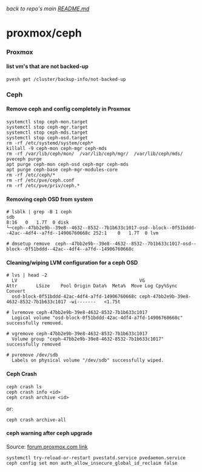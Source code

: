 ###### back to repo's main [README.md](../../README.md)
# proxmox/ceph
### Proxmox
#### list vm's that are not backed-up
```
pvesh get /cluster/backup-info/not-backed-up
```
### Ceph
#### Remove ceph and config completely in Proxmox
```
systemctl stop ceph-mon.target
systemctl stop ceph-mgr.target
systemctl stop ceph-mds.target
systemctl stop ceph-osd.target
rm -rf /etc/systemd/system/ceph*
killall -9 ceph-mon ceph-mgr ceph-mds
rm -rf /var/lib/ceph/mon/  /var/lib/ceph/mgr/  /var/lib/ceph/mds/
pveceph purge
apt purge ceph-mon ceph-osd ceph-mgr ceph-mds
apt purge ceph-base ceph-mgr-modules-core
rm -rf /etc/ceph/*
rm -rf /etc/pve/ceph.conf
rm -rf /etc/pve/priv/ceph.*
```
#### Removing ceph OSD from system
```
# lsblk | grep -B 1 ceph
sdb                                                                                                     8:16   0   1.7T  0 disk
└─ceph--47bb2e9b--39e8--4632--8532--7b1b633c1017-osd--block--0f51bddd--42ac--4df4--a7fd--14906760668c 252:1    0   1.7T  0 lvm
```
```
# dmsetup remove  ceph--47bb2e9b--39e8--4632--8532--7b1b633c1017-osd--block--0f51bddd--42ac--4df4--a7fd--14906760668c
```
#### Cleaning/wiping LVM configuration for a ceph OSD
```
# lvs | head -2
  LV                                             VG                                        Attr       LSize    Pool Origin Data%  Meta%  Move Log Cpy%Sync Convert
  osd-block-0f51bddd-42ac-4df4-a7fd-14906760668c ceph-47bb2e9b-39e8-4632-8532-7b1b633c1017 -wi-------   <1.75t
```
```
# lvremove ceph-47bb2e9b-39e8-4632-8532-7b1b633c1017
  Logical volume "osd-block-0f51bddd-42ac-4df4-a7fd-14906760668c" successfully removed.
```
```
# vgremove ceph-47bb2e9b-39e8-4632-8532-7b1b633c1017
  Volume group "ceph-47bb2e9b-39e8-4632-8532-7b1b633c1017" successfully removed
```
```
# pvremove /dev/sdb
  Labels on physical volume "/dev/sdb" successfully wiped.
```
#### Ceph Crash
```
ceph crash ls
ceph crash info <id>
ceph crash archive <id>
```
or:
```
ceph crash archive-all
```
#### ceph warning after ceph upgrade
Source: [forum.proxmox.com link](https://forum.proxmox.com/threads/ceph-nautilus-and-octopus-security-update-for-insecure-global_id-reclaim-cve-2021-20288.88038/)
```
systemctl try-reload-or-restart pvestatd.service pvedaemon.service
ceph config set mon auth_allow_insecure_global_id_reclaim false
```
